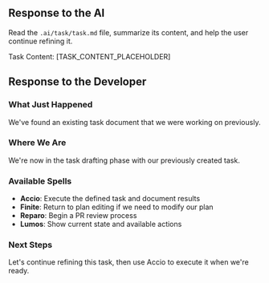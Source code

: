 ## Response to the AI

Read the `.ai/task/task.md` file, summarize its content, and help the user continue refining it.

Task Content:
[TASK_CONTENT_PLACEHOLDER]

## Response to the Developer

### What Just Happened
We've found an existing task document that we were working on previously.

### Where We Are
We're now in the task drafting phase with our previously created task.

### Available Spells
- **Accio**: Execute the defined task and document results
- **Finite**: Return to plan editing if we need to modify our plan
- **Reparo**: Begin a PR review process
- **Lumos**: Show current state and available actions

### Next Steps
Let's continue refining this task, then use Accio to execute it when we're ready.